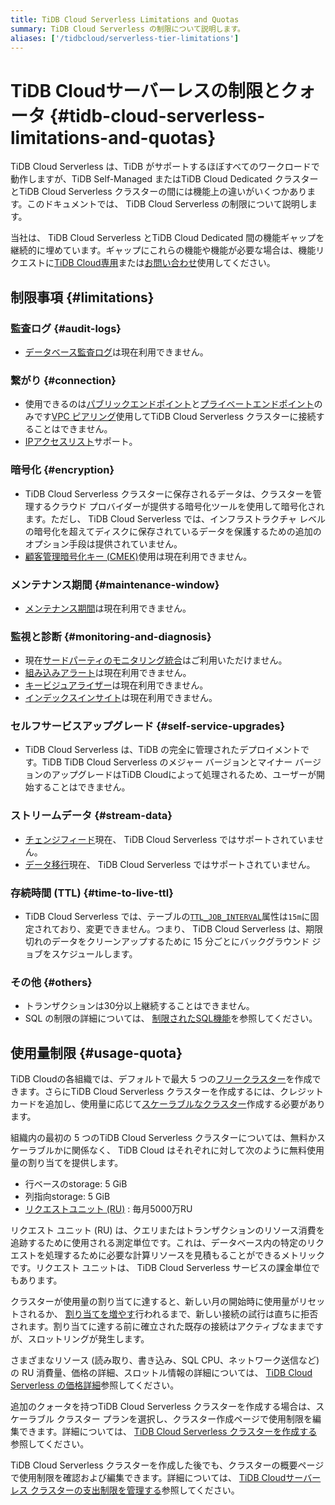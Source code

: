 ```yaml
---
title: TiDB Cloud Serverless Limitations and Quotas
summary: TiDB Cloud Serverless の制限について説明します。
aliases: ['/tidbcloud/serverless-tier-limitations']
---
```


# TiDB Cloudサーバーレスの制限とクォータ {#tidb-cloud-serverless-limitations-and-quotas}

<!-- markdownlint-disable MD026 -->

TiDB Cloud Serverless は、TiDB がサポートするほぼすべてのワークロードで動作しますが、TiDB Self-Managed またはTiDB Cloud Dedicated クラスターとTiDB Cloud Serverless クラスターの間には機能上の違いがいくつかあります。このドキュメントでは、 TiDB Cloud Serverless の制限について説明します。

当社は、 TiDB Cloud Serverless とTiDB Cloud Dedicated 間の機能ギャップを継続的に埋めています。ギャップにこれらの機能や機能が必要な場合は、機能リクエストに[TiDB Cloud専用](/tidb-cloud/select-cluster-tier.md#tidb-cloud-dedicated)または[お問い合わせ](https://www.pingcap.com/contact-us/?from=en)使用してください。

## 制限事項 {#limitations}

### 監査ログ {#audit-logs}

-   [データベース監査ログ](/tidb-cloud/tidb-cloud-auditing.md)は現在利用できません。

### 繋がり {#connection}

-   使用できるのは[パブリックエンドポイント](/tidb-cloud/connect-via-standard-connection-serverless.md)と[プライベートエンドポイント](/tidb-cloud/set-up-private-endpoint-connections-serverless.md)のみです[VPC ピアリング](/tidb-cloud/set-up-vpc-peering-connections.md)使用してTiDB Cloud Serverless クラスターに接続することはできません。
-   [IPアクセスリスト](/tidb-cloud/configure-ip-access-list.md)サポート。

### 暗号化 {#encryption}

-   TiDB Cloud Serverless クラスターに保存されるデータは、クラスターを管理するクラウド プロバイダーが提供する暗号化ツールを使用して暗号化されます。ただし、 TiDB Cloud Serverless では、インフラストラクチャ レベルの暗号化を超えてディスクに保存されているデータを保護するための追加のオプション手段は提供されていません。
-   [顧客管理暗号化キー (CMEK)](/tidb-cloud/tidb-cloud-encrypt-cmek.md)使用は現在利用できません。

### メンテナンス期間 {#maintenance-window}

-   [メンテナンス期間](/tidb-cloud/configure-maintenance-window.md)は現在利用できません。

### 監視と診断 {#monitoring-and-diagnosis}

-   現在[サードパーティのモニタリング統合](/tidb-cloud/third-party-monitoring-integrations.md)はご利用いただけません。
-   [組み込みアラート](/tidb-cloud/monitor-built-in-alerting.md)は現在利用できません。
-   [キービジュアライザー](/tidb-cloud/tune-performance.md#key-visualizer)は現在利用できません。
-   [インデックスインサイト](/tidb-cloud/tune-performance.md#index-insight-beta)は現在利用できません。

### セルフサービスアップグレード {#self-service-upgrades}

-   TiDB Cloud Serverless は、TiDB の完全に管理されたデプロイメントです。TiDB TiDB Cloud Serverless のメジャー バージョンとマイナー バージョンのアップグレードはTiDB Cloudによって処理されるため、ユーザーが開始することはできません。

### ストリームデータ {#stream-data}

-   [チェンジフィード](/tidb-cloud/changefeed-overview.md)現在、 TiDB Cloud Serverless ではサポートされていません。
-   [データ移行](/tidb-cloud/migrate-from-mysql-using-data-migration.md)現在、 TiDB Cloud Serverless ではサポートされていません。

### 存続時間 (TTL) {#time-to-live-ttl}

-   TiDB Cloud Serverless では、テーブルの[`TTL_JOB_INTERVAL`](/time-to-live.md#ttl-job)属性は`15m`に固定されており、変更できません。つまり、 TiDB Cloud Serverless は、期限切れのデータをクリーンアップするために 15 分ごとにバックグラウンド ジョブをスケジュールします。

### その他 {#others}

-   トランザクションは30分以上継続することはできません。
-   SQL の制限の詳細については、 [制限されたSQL機能](/tidb-cloud/limited-sql-features.md)を参照してください。

## 使用量制限 {#usage-quota}

TiDB Cloudの各組織では、デフォルトで最大 5 つの[フリークラスター](/tidb-cloud/select-cluster-tier.md#free-cluster-plan)を作成できます。さらにTiDB Cloud Serverless クラスターを作成するには、クレジットカードを追加し、使用量に応じて[スケーラブルなクラスター](/tidb-cloud/select-cluster-tier.md#scalable-cluster-plan)作成する必要があります。

組織内の最初の 5 つのTiDB Cloud Serverless クラスターについては、無料かスケーラブルかに関係なく、 TiDB Cloud はそれぞれに対して次のように無料使用量の割り当てを提供します。

-   行ベースのstorage: 5 GiB
-   列指向storage: 5 GiB
-   [リクエストユニット (RU)](/tidb-cloud/tidb-cloud-glossary.md#request-unit) : 毎月5000万RU

リクエスト ユニット (RU) は、クエリまたはトランザクションのリソース消費を追跡するために使用される測定単位です。これは、データベース内の特定のリクエストを処理するために必要な計算リソースを見積もることができるメトリックです。リクエスト ユニットは、 TiDB Cloud Serverless サービスの課金単位でもあります。

クラスターが使用量の割り当てに達すると、新しい月の開始時に使用量がリセットされるか、 [割り当てを増やす](/tidb-cloud/manage-serverless-spend-limit.md#update-spending-limit)行われるまで、新しい接続の試行は直ちに拒否されます。割り当てに達する前に確立された既存の接続はアクティブなままですが、スロットリングが発生します。

さまざまなリソース (読み取り、書き込み、SQL CPU、ネットワーク送信など) の RU 消費量、価格の詳細、スロットル情報の詳細については、 [TiDB Cloud Serverless の価格詳細](https://www.pingcap.com/tidb-cloud-serverless-pricing-details)参照してください。

追加のクォータを持つTiDB Cloud Serverless クラスターを作成する場合は、スケーラブル クラスター プランを選択し、クラスター作成ページで使用制限を編集できます。詳細については、 [TiDB Cloud Serverless クラスターを作成する](/tidb-cloud/create-tidb-cluster-serverless.md)参照してください。

TiDB Cloud Serverless クラスターを作成した後でも、クラスターの概要ページで使用制限を確認および編集できます。詳細については、 [TiDB Cloudサーバーレス クラスターの支出制限を管理する](/tidb-cloud/manage-serverless-spend-limit.md)参照してください。
